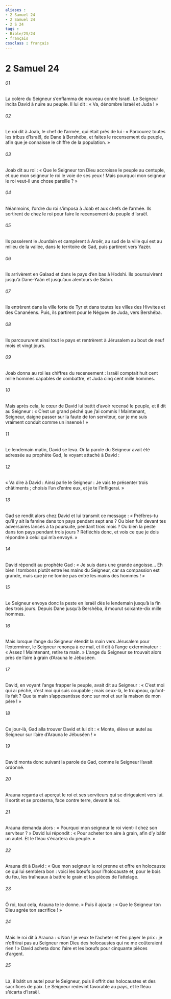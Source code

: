 ```yaml
---
aliases : 
- 2 Samuel 24
- 2 Samuel 24
- 2 S 24
tags : 
- Bible/2S/24
- français
cssclass : français
---
```


# 2 Samuel 24

###### 01
La colère du Seigneur s’enflamma de nouveau contre Israël. Le Seigneur incita David à nuire au peuple. Il lui dit : « Va, dénombre Israël et Juda ! »
###### 02
Le roi dit à Joab, le chef de l’armée, qui était près de lui : « Parcourez toutes les tribus d’Israël, de Dane à Bershéba, et faites le recensement du peuple, afin que je connaisse le chiffre de la population. »
###### 03
Joab dit au roi : « Que le Seigneur ton Dieu accroisse le peuple au centuple, et que mon seigneur le roi le voie de ses yeux ! Mais pourquoi mon seigneur le roi veut-il une chose pareille ? »
###### 04
Néanmoins, l’ordre du roi s’imposa à Joab et aux chefs de l’armée. Ils sortirent de chez le roi pour faire le recensement du peuple d’Israël.
###### 05
Ils passèrent le Jourdain et campèrent à Aroër, au sud de la ville qui est au milieu de la vallée, dans le territoire de Gad, puis partirent vers Yazèr.
###### 06
Ils arrivèrent en Galaad et dans le pays d’en bas à Hodshi. Ils poursuivirent jusqu’à Dane-Yaân et jusqu’aux alentours de Sidon.
###### 07
Ils entrèrent dans la ville forte de Tyr et dans toutes les villes des Hivvites et des Cananéens. Puis, ils partirent pour le Néguev de Juda, vers Bershéba.
###### 08
Ils parcoururent ainsi tout le pays et rentrèrent à Jérusalem au bout de neuf mois et vingt jours.
###### 09
Joab donna au roi les chiffres du recensement : Israël comptait huit cent mille hommes capables de combattre, et Juda cinq cent mille hommes.
###### 10
Mais après cela, le cœur de David lui battit d’avoir recensé le peuple, et il dit au Seigneur : « C’est un grand péché que j’ai commis ! Maintenant, Seigneur, daigne passer sur la faute de ton serviteur, car je me suis vraiment conduit comme un insensé ! »
###### 11
Le lendemain matin, David se leva. Or la parole du Seigneur avait été adressée au prophète Gad, le voyant attaché à David :
###### 12
« Va dire à David : Ainsi parle le Seigneur : Je vais te présenter trois châtiments ; choisis l’un d’entre eux, et je te l’infligerai. »
###### 13
Gad se rendit alors chez David et lui transmit ce message : « Préfères-tu qu’il y ait la famine dans ton pays pendant sept ans ? Ou bien fuir devant tes adversaires lancés à ta poursuite, pendant trois mois ? Ou bien la peste dans ton pays pendant trois jours ? Réfléchis donc, et vois ce que je dois répondre à celui qui m’a envoyé. »
###### 14
David répondit au prophète Gad : « Je suis dans une grande angoisse… Eh bien ! tombons plutôt entre les mains du Seigneur, car sa compassion est grande, mais que je ne tombe pas entre les mains des hommes ! »
###### 15
Le Seigneur envoya donc la peste en Israël dès le lendemain jusqu’à la fin des trois jours. Depuis Dane jusqu’à Bershéba, il mourut soixante-dix mille hommes.
###### 16
Mais lorsque l’ange du Seigneur étendit la main vers Jérusalem pour l’exterminer, le Seigneur renonça à ce mal, et il dit à l’ange exterminateur : « Assez ! Maintenant, retire ta main. » L’ange du Seigneur se trouvait alors près de l’aire à grain d’Arauna le Jébuséen.
###### 17
David, en voyant l’ange frapper le peuple, avait dit au Seigneur : « C’est moi qui ai péché, c’est moi qui suis coupable ; mais ceux-là, le troupeau, qu’ont-ils fait ? Que ta main s’appesantisse donc sur moi et sur la maison de mon père ! »
###### 18
Ce jour-là, Gad alla trouver David et lui dit : « Monte, élève un autel au Seigneur sur l’aire d’Arauna le Jébuséen ! »
###### 19
David monta donc suivant la parole de Gad, comme le Seigneur l’avait ordonné.
###### 20
Arauna regarda et aperçut le roi et ses serviteurs qui se dirigeaient vers lui. Il sortit et se prosterna, face contre terre, devant le roi.
###### 21
Arauna demanda alors : « Pourquoi mon seigneur le roi vient-il chez son serviteur ? » David lui répondit : « Pour acheter ton aire à grain, afin d’y bâtir un autel. Et le fléau s’écartera du peuple. »
###### 22
Arauna dit à David : « Que mon seigneur le roi prenne et offre en holocauste ce qui lui semblera bon : voici les bœufs pour l’holocauste et, pour le bois du feu, les traîneaux à battre le grain et les pièces de l’attelage.
###### 23
Ô roi, tout cela, Arauna te le donne. » Puis il ajouta : « Que le Seigneur ton Dieu agrée ton sacrifice ! »
###### 24
Mais le roi dit à Arauna : « Non ! je veux te l’acheter et t’en payer le prix : je n’offrirai pas au Seigneur mon Dieu des holocaustes qui ne me coûteraient rien ! » David acheta donc l’aire et les bœufs pour cinquante pièces d’argent.
###### 25
Là, il bâtit un autel pour le Seigneur, puis il offrit des holocaustes et des sacrifices de paix. Le Seigneur redevint favorable au pays, et le fléau s’écarta d’Israël.
